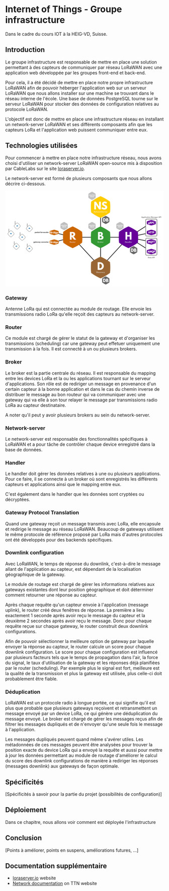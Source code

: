 # Internet of Things - Groupe infrastructure
Dans le cadre du cours IOT à la HEIG-VD, Suisse.

## Introduction
Le groupe infrastructure est responsable de mettre en place une solution permettant à des capteurs de communiquer par réseau LoRaWAN avec une application web développée par les groupes front-end et back-end.

Pour cela, il a été décidé de mettre en place notre propre infrastructure LoRaWAN afin de pouvoir héberger l'application web sur un serveur LoRaWAN que nous allons installer sur une machine se trouvant dans le réseau interne de l'école. Une base de données PostgreSQL tourne sur le serveur LoRaWAN pour stocker des données de configuration relatives au protocole LoRaWAN.

L'objectif est donc de mettre en place une infrastructure réseau en installant un network-server LoRaWAN et ses différents composants afin que les capteurs LoRa et l'application web puissent communiquer entre eux.


## Technologies utilisées

Pour commencer à mettre en place notre infrastructure réseau, nous avons choisi d'utiliser un network-server LoRaWAN open-source mis à disposition par CableLabs sur le site [loraserver.io](www.loraserver.io).

Le network-server est formé de plusieurs composants que nous allons décrire ci-dessous.

![Network-server architecture](images/network-server_architecture.png)

### Gateway

Antenne LoRa qui est connectée au module de routage. Elle envoie les transmissions radio LoRa qu'elle reçoit des capteurs au network-server.

### Router

Ce module est chargé de gérer le statut de la gateway et d'organiser les transmissions (scheduling) car une gateway peut effetuer uniquement une transmission à la fois. Il est connecté à un ou plusieurs brokers.

### Broker

Le broker est la partie centrale du réseau. Il est responsable du mapping entre les devices LoRa et la ou les applications tournant sur le serveur d'applications. Son rôle est de rediriger un message en provenance d'un certain capteur à la bonne application et dans le cas du chemin inverse de distribuer le message au bon routeur qui va communiquer avec une gateway qui va elle à son tour relayer le message par transmissions radio LoRa au capteur destinataire.

A noter qu'il peut y avoir plusieurs brokers au sein du network-server.

### Network-server

Le network-server est responsable des fonctionnalités spécifiques à LoRaWAN et a pour tâche de contrôler chaque device enregistré dans la base de données.

### Handler

Le handler doit gérer les données relatives à une ou plusieurs applications. Pour ce faire, il se connecte à un broker où sont enregistrés les différents capteurs et applications ainsi que le mapping entre eux.

C'est également dans le handler que les données sont cryptées ou décryptées.

### Gateway Protocol Translation

Quand une gateway reçoit un message transmis avec LoRa, elle encapsule et redirige le message au réseau LoRaWAN. Beaucoup de gateways utilisent le même protocole de référence proposé par LoRa mais d'autres protocoles ont été développés pour des backends spécifiques.

### Downlink configuration

Avec LoRaWAN, le temps de réponse du downlink, c'est-à-dire le message allant de l'application au capteur, est dépendant de la localisation géographique de la gateway.

Le module de routage est chargé de gérer les informations relatives aux gateways existantes dont leur position géographique et doit déterminer comment retourner une réponse au capteur.

Après chaque requête qu'un capteur envoie à l'application (message uplink), le router créé deux fenêtres de réponse. La première a lieu exactement 1 seconde après avoir reçu le message du capteur et la deuxième 2 secondes après avoir reçu le message. Donc pour chaque requête reçue sur chaque gateway, le router construit deux downlink configurations.

Afin de pouvoir sélectionner la meilleure option de gateway par laquelle envoyer la réponse au capteur, le router calcule un score pour chaque downlink configuration. Le score pour chaque configuration est influencé par plusieurs facteurs tels que le temps de propagation dans l'air, la force du signal, le taux d'utilisation de la gateway et les réponses déjà planifiées par le router (scheduling). Par exemple plus le signal est fort, meilleure est la qualité de la transmission et plus la gateway est utilisée, plus celle-ci doit probablement être fiable.

### Déduplication

LoRaWAN est un protocole radio à longue portée, ce qui signifie qu'il est plus que probable que plusieurs gateways reçoivent et retransmettent un message envoyé par un device LoRa, ce qui génère une déduplication du message envoyé. Le broker est chargé de gérer les messages reçus afin de filtrer les messages dupliqués et de n'envoyer qu'une seule fois le message à l'application.

Les messages dupliqués peuvent quand même s'avérer utiles. Les métadonnées de ces messages peuvent être analysées pour trouver la position exacte du device LoRa qui a envoyé la requête et aussi pour mettre à jour les données permettant au module de routage d'améliorer le calcul du score des downlink configurations de manière à rediriger les réponses (messages downlink) aux gateways de façon optimale.


## Spécificités
[Spécificités à savoir pour la partie du projet (possibilités de configuration)]

## Déploiement
Dans ce chapitre, nous allons voir comment est déployée l'infrastructure

## Conclusion
[Points à améliorer, points en suspens, améliorations futures, ...]

## Documentation supplémentaire

- [loraserver.io](www.loraserver.io) website
- [Network documentation](https://www.thethingsnetwork.org/docs/network/) on TTN website
